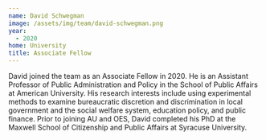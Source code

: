 ```yaml
---
name: David Schwegman
image: /assets/img/team/david-schwegman.png
year:
  - 2020
home: University
title: Associate Fellow
---
```

David joined the team as an Associate Fellow in 2020. He is an Assistant Professor of Public Administration and Policy in the School of Public Affairs at American University. His research interests include using experimental methods to examine bureaucratic discretion and discrimination in local government and the social welfare system, education policy, and public finance. Prior to joining AU and OES, David completed his PhD at the Maxwell School of Citizenship and Public Affairs at Syracuse University. 
